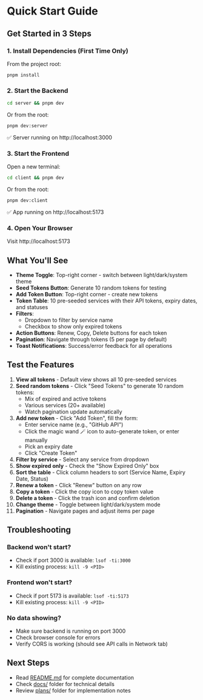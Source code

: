 # Quick Start Guide

## Get Started in 3 Steps

### 1. Install Dependencies (First Time Only)
From the project root:
```bash
pnpm install
```

### 2. Start the Backend
```bash
cd server && pnpm dev
```
Or from the root:
```bash
pnpm dev:server
```

✅ Server running on http://localhost:3000

### 3. Start the Frontend
Open a new terminal:
```bash
cd client && pnpm dev
```
Or from the root:
```bash
pnpm dev:client
```

✅ App running on http://localhost:5173

### 4. Open Your Browser
Visit http://localhost:5173

## What You'll See

- **Theme Toggle**: Top-right corner - switch between light/dark/system theme
- **Seed Tokens Button**: Generate 10 random tokens for testing
- **Add Token Button**: Top-right corner - create new tokens
- **Token Table**: 10 pre-seeded services with their API tokens, expiry dates, and statuses
- **Filters**:
  - Dropdown to filter by service name
  - Checkbox to show only expired tokens
- **Action Buttons**: Renew, Copy, Delete buttons for each token
- **Pagination**: Navigate through tokens (5 per page by default)
- **Toast Notifications**: Success/error feedback for all operations

## Test the Features

1. **View all tokens** - Default view shows all 10 pre-seeded services
2. **Seed random tokens** - Click "Seed Tokens" to generate 10 random tokens:
   - Mix of expired and active tokens
   - Various services (20+ available)
   - Watch pagination update automatically
3. **Add new token** - Click "Add Token", fill the form:
   - Enter service name (e.g., "GitHub API")
   - Click the magic wand 🪄 icon to auto-generate token, or enter manually
   - Pick an expiry date
   - Click "Create Token"
4. **Filter by service** - Select any service from dropdown
5. **Show expired only** - Check the "Show Expired Only" box
6. **Sort the table** - Click column headers to sort (Service Name, Expiry Date, Status)
7. **Renew a token** - Click "Renew" button on any row
8. **Copy a token** - Click the copy icon to copy token value
9. **Delete a token** - Click the trash icon and confirm deletion
10. **Change theme** - Toggle between light/dark/system mode
11. **Pagination** - Navigate pages and adjust items per page

## Troubleshooting

### Backend won't start?
- Check if port 3000 is available: `lsof -ti:3000`
- Kill existing process: `kill -9 <PID>`

### Frontend won't start?
- Check if port 5173 is available: `lsof -ti:5173`
- Kill existing process: `kill -9 <PID>`

### No data showing?
- Make sure backend is running on port 3000
- Check browser console for errors
- Verify CORS is working (should see API calls in Network tab)

## Next Steps

- Read [README.md](README.md) for complete documentation
- Check [docs/](docs/) folder for technical details
- Review [plans/](plans/) folder for implementation notes
